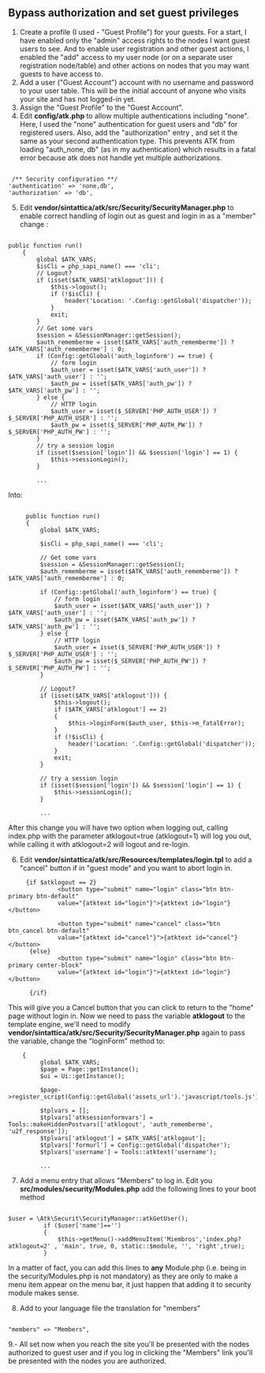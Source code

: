 ## Bypass authorization and set guest privileges

1. Create a profile (I used - "Guest Profile") for your guests. For a start, I have enabled only the "admin" access rights to the nodes I want guest users to see. 
And to enable user registration and other guest actions, I enabled the "add" access to my user node 
(or on a separate user registration node/table) and other actions on nodes that you may want guests to have access to.
2. Add a user ("Guest Account") account with no username and password to your user table. This will be the initial account of 
anyone who visits your site and has not logged-in yet.
3. Assign the "Guest Profile" to the "Guest Account".
4. Edit **config/atk.php** to allow multiple authentications including "none". Here, I used the "none" authentication for guest users and 
"db" for registered users. Also, add the "authorization" entry , and set it the same as your second authentication type. 
This prevents ATK from loading "auth_none, db" (as in my authentication) which results in a fatal error because atk does not handle yet 
multiple authorizations.

```

 /** Security configuration **/
'authentication' => 'none,db',
'authorization' => 'db',

```

5. Edit **vendor/sintattica/atk/src/Security/SecurityManager.php** to enable correct handling of login out as guest and login in as a 
"member" change :

```

public function run()
    {
        global $ATK_VARS;
        $isCli = php_sapi_name() === 'cli';
        // Logout?
        if (isset($ATK_VARS['atklogout'])) {
            $this->logout();
            if (!$isCli) {
                header('Location: '.Config::getGlobal('dispatcher'));
            }
            exit;
        }
        // Get some vars
        $session = &SessionManager::getSession();
        $auth_rememberme = isset($ATK_VARS['auth_rememberme']) ? $ATK_VARS['auth_rememberme'] : 0;
        if (Config::getGlobal('auth_loginform') == true) {
            // form login
            $auth_user = isset($ATK_VARS['auth_user']) ? $ATK_VARS['auth_user'] : '';
            $auth_pw = isset($ATK_VARS['auth_pw']) ? $ATK_VARS['auth_pw'] : '';
        } else {
            // HTTP login
            $auth_user = isset($_SERVER['PHP_AUTH_USER']) ? $_SERVER['PHP_AUTH_USER'] : '';
            $auth_pw = isset($_SERVER['PHP_AUTH_PW']) ? $_SERVER['PHP_AUTH_PW'] : '';
        }
        // try a session login
        if (isset($session['login']) && $session['login'] == 1) {
            $this->sessionLogin();
        }
   
        ...
```

Into:

```

     public function run()
     {
         global $ATK_VARS;

         $isCli = php_sapi_name() === 'cli';

         // Get some vars
         $session = &SessionManager::getSession();
         $auth_rememberme = isset($ATK_VARS['auth_rememberme']) ? $ATK_VARS['auth_rememberme'] : 0;

         if (Config::getGlobal('auth_loginform') == true) {
             // form login
             $auth_user = isset($ATK_VARS['auth_user']) ? $ATK_VARS['auth_user'] : '';
             $auth_pw = isset($ATK_VARS['auth_pw']) ? $ATK_VARS['auth_pw'] : '';
         } else {
             // HTTP login
             $auth_user = isset($_SERVER['PHP_AUTH_USER']) ? $_SERVER['PHP_AUTH_USER'] : '';
             $auth_pw = isset($_SERVER['PHP_AUTH_PW']) ? $_SERVER['PHP_AUTH_PW'] : '';
         }

         // Logout?
         if (isset($ATK_VARS['atklogout'])) {
             $this->logout();
             if ($ATK_VARS['atklogout'] == 2)
             {
                 $this->loginForm($auth_user, $this->m_fatalError);
             }
             if (!$isCli) {
                 header('Location: '.Config::getGlobal('dispatcher'));
             }
             exit;
         }

         // try a session login
         if (isset($session['login']) && $session['login'] == 1) {
             $this->sessionLogin();
         }
   
         ...
```

After this change you will have two option when logging out, calling index.php with the parameter atklogout=true (atklogout=1) 
will log you out, while calling it with atklogout=2 will logout and re-login.

6. Edit **vendor/sintattica/atk/src/Resources/templates/login.tpl** to add a "cancel" button if in "guest mode" and you want
to abort login in.

```
     {if $atklogout == 2}
              <button type="submit" name="login" class="btn btn-primary btn-default"
              value="{atktext id="login"}">{atktext id="login"}</button>

              <button type="submit" name="cancel" class="btn btn_cancel btn-default"
              value="{atktext id="cancel"}">{atktext id="cancel"}</button>
      {else}
              <button type="submit" name="login" class="btn btn-primary center-block"
              value="{atktext id="login"}">{atktext id="login"}</button>

      {/if}

```
This will give you a Cancel button that you can click to return to the "home" page without login in.
Now we need to pass the variable **atklogout** to the template engine, we'll need to modify **vendor/sintattica/atk/src/Security/SecurityManager.php** again to pass the variable, change the "loginForm" method to:

``` public function loginForm($defaultname, $error = '')
    {
         global $ATK_VARS;
         $page = Page::getInstance();
         $ui = Ui::getInstance();

         $page->register_script(Config::getGlobal('assets_url').'javascript/tools.js');

         $tplvars = [];
         $tplvars['atksessionformvars'] = Tools::makeHiddenPostvars(['atklogout', 'auth_rememberme', 'u2f_response']);
         $tplvars['atklogout'] = $ATK_VARS['atklogout'];
         $tplvars['formurl'] = Config::getGlobal('dispatcher');
         $tplvars['username'] = Tools::atktext('username');

         ...
```

7. Add a menu entry that allows "Members" to log in. Edit you **src/modules/security/Modules.php** add the following lines to your boot method

```

$user = \Atk\Securit\SecurityManager::atkGetUser();
          if ($user['name']=='')
          {
              $this->getMenu()->addMenuItem('Miembros','index.php?atklogout=2' , 'main', true, 0, static::$module, '', 'right',true);
          }

```
In a matter of fact, you can add this lines to **any** Module.php (i.e. being in the security/Modules.php is not mandatory) as they are
only to make a menu item appear on the menu bar, it just happen that adding it to security module makes sense.

8. Add to your language file the translation for "members"

```

"members" => "Members",

```

9.- All set now when you reach the site you'll be presented with the nodes authorized to guest user and if you log in clicking
the "Members" link you'll be presented with the nodes you are authorized.
